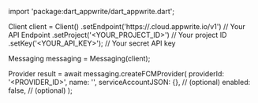 import 'package:dart_appwrite/dart_appwrite.dart';

Client client = Client()
    .setEndpoint('https://<REGION>.cloud.appwrite.io/v1') // Your API Endpoint
    .setProject('<YOUR_PROJECT_ID>') // Your project ID
    .setKey('<YOUR_API_KEY>'); // Your secret API key

Messaging messaging = Messaging(client);

Provider result = await messaging.createFCMProvider(
    providerId: '<PROVIDER_ID>',
    name: '<NAME>',
    serviceAccountJSON: {}, // (optional)
    enabled: false, // (optional)
);
